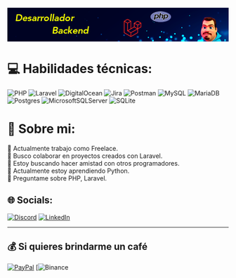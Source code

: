 ![github-readme-profile](https://github.com/nicotc/nicotc/blob/main/img/banner.png?raw=true)

# 💻 Habilidades técnicas:
![PHP](https://img.shields.io/badge/php-%23777BB4.svg?style=for-the-badge&logo=php&logoColor=white) ![Laravel](https://img.shields.io/badge/laravel-%23FF2D20.svg?style=for-the-badge&logo=laravel&logoColor=white) ![DigitalOcean](https://img.shields.io/badge/DigitalOcean-%230167ff.svg?style=for-the-badge&logo=digitalOcean&logoColor=white) ![Jira](https://img.shields.io/badge/jira-%230A0FFF.svg?style=for-the-badge&logo=jira&logoColor=white) ![Postman](https://img.shields.io/badge/Postman-FF6C37?style=for-the-badge&logo=postman&logoColor=white) ![MySQL](https://img.shields.io/badge/mysql-%2300f.svg?style=for-the-badge&logo=mysql&logoColor=white) ![MariaDB](https://img.shields.io/badge/MariaDB-003545?style=for-the-badge&logo=mariadb&logoColor=white) ![Postgres](https://img.shields.io/badge/postgres-%23316192.svg?style=for-the-badge&logo=postgresql&logoColor=white) ![MicrosoftSQLServer](https://img.shields.io/badge/Microsoft%20SQL%20Sever-CC2927?style=for-the-badge&logo=microsoft%20sql%20server&logoColor=white) ![SQLite](https://img.shields.io/badge/sqlite-%2307405e.svg?style=for-the-badge&logo=sqlite&logoColor=white)

# 💫 Sobre mi:
🔭 Actualmente trabajo como Freelace.<br>
👯 Busco colaborar en proyectos creados con Laravel.<br>
🤝 Estoy buscando hacer amistad con otros programadores.<br>
🌱 Actualmente estoy aprendiendo Python.<br>
💬 Preguntame sobre PHP, Laravel.


## 🌐 Socials:
[![Discord](https://img.shields.io/badge/Discord-%237289DA.svg?logo=discord&logoColor=white)](https://discord.gg/3365) 
[![LinkedIn](https://img.shields.io/badge/LinkedIn-%230077B5.svg?logo=linkedin&logoColor=white)](https://linkedin.com/in/https://www.linkedin.com/in/nicolas-testagrossa/) 


<!-- # 📊 GitHub Stats:
![](https://github-readme-stats.vercel.app/api?username=nicotc&theme=dark&hide_border=false&include_all_commits=false&count_private=true)<br/>
![](https://github-readme-streak-stats.herokuapp.com/?user=nicotc&theme=dark&hide_border=false)<br/>
![](https://github-readme-stats.vercel.app/api/top-langs/?username=nicotc&theme=dark&hide_border=false&include_all_commits=false&count_private=true&layout=compact)
 -->

---


  ## 💰 Si quieres brindarme un café 
  [![PayPal](https://img.shields.io/badge/PayPal-00457C?style=for-the-badge&logo=paypal&logoColor=white)](https://paypal.me/NicolasTestagrossa) 
  [![Binance](https://img.shields.io/badge/Binance-FCD535?style=for-the-badge&logo=binance&logoColor=white)


  
<!-- Proudly created with GPRM ( https://gprm.itsvg.in ) -->
